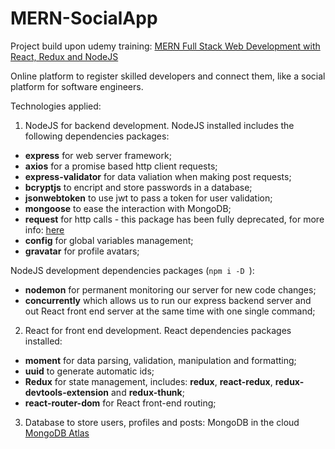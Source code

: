 # MERN-SocialApp
Project build upon udemy training: [MERN Full Stack Web Development with React, Redux and NodeJS](https://www.udemy.com/course/mern-stack-front-to-back/)

Online platform to register skilled developers and connect them, like a social platform for software engineers.

Technologies applied: 
1. NodeJS for backend development. 
NodeJS installed includes the following dependencies packages: 
- **express** for web server framework; 
- **axios** for a promise based http client requests;
- **express-validator** for data valiation when making post requests;
- **bcryptjs** to encript and store passwords in a database;
- **jsonwebtoken** to use jwt to pass a token for user validation;
- **mongoose** to ease the interaction with MongoDB;
- **request** for http calls - this package has been fully deprecated, for more info: [here](https://github.com/request/request/issues/3142)
- **config** for global variables management;
- **gravatar** for profile avatars;

NodeJS development dependencies packages (```npm i -D ```):
- **nodemon** for permanent monitoring our server for new code changes;
- **concurrently** which allows us to run our express backend server and out React front end server at the same time with one single command;

2. React for front end development.
React dependencies packages installed:
- **moment** for data parsing, validation, manipulation and formatting;
- **uuid** to generate automatic ids;
- **Redux** for state management, includes: **redux**, **react-redux**, **redux-devtools-extension** and **redux-thunk**;
- **react-router-dom** for React front-end routing;

3. Database to store users, profiles and posts: MongoDB in the cloud
[MongoDB Atlas](https://www.mongodb.com/cloud)
